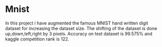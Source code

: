 # Mnist
In this project i have augmented the famous MNIST hand written digit dataset for increasing the dataset size.
The shifting of the dataset is done up,down,left,right by 3 pixels.
Accuracy on test dataset is 99.575% and kaggle competition rank is 122.
